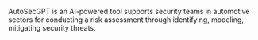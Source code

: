 AutoSecGPT is an AI-powered tool supports security teams in automotive sectors for conducting a risk assessment through identifying, modeling, mitigating security threats.   
